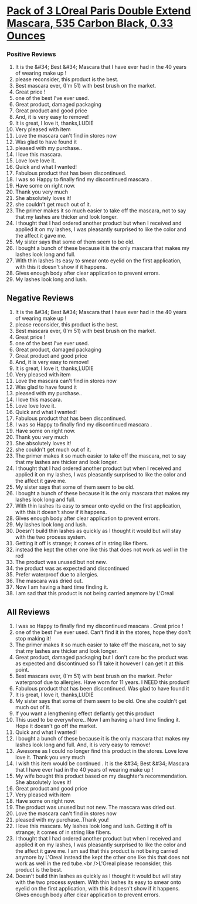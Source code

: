 # [Pack of 3 LOreal Paris Double Extend Mascara, 535 Carbon Black, 0.33 Ounces](https://products.checkmycream.com/products/Pack-of-3-LOreal-Paris-Double-Extend-Mascara-535-Carbon-Black-0.33-Ounces.html)

### Positive Reviews

<ol>
      <li>It is the &amp;#34; Best &amp;#34; Mascara that I have ever had in the 40 years of wearing make up !</li>
      <li>please reconsider, this product is the best.</li>
      <li>Best mascara ever, (I&#x27;m 51) with best brush on the market.  </li>
      <li>Great price !</li>
      <li>one of the best I&#x27;ve ever used.  </li>
      <li>Great product, damaged packaging</li>
      <li>Great product and good price</li>
      <li>And, it is very easy to remove!</li>
      <li>It is great, I love it, thanks,LUDIE</li>
      <li>Very pleased with item</li>
      <li>Love the mascara can&#x27;t find in stores now</li>
      <li>Was glad to have found it</li>
      <li>pleased with my purchase..</li>
      <li>I love this mascara.</li>
      <li>Love love love it.  </li>
      <li>Quick and what I wanted!</li>
      <li>Fabulous product that has been discontinued.</li>
      <li>I was so Happy to finally find my discontinued mascara .</li>
      <li>Have some on right now.</li>
      <li>Thank you very much</li>
      <li>She absolutely loves it!</li>
      <li>she couldn&#x27;t get much out of it.</li>
      <li>The primer makes it so much easier to take off the mascara, not to say that my lashes are thicker and look longer.</li>
      <li>I thought that I had ordered another product but when I received and applied it on my lashes, I was pleasantly surprised to like the color and the affect it gave me.</li>
      <li>My sister says that some of them seem to be old.  </li>
      <li>I bought a bunch of these because it is the only mascara that makes my lashes look long and full.</li>
      <li>With thin lashes its easy to smear onto eyelid on the first application, with this it doesn&#x27;t show if it happens.</li>
      <li>Gives enough body after clear application to prevent errors.</li>
      <li>My lashes look long and lush.</li>
</ol>


<h2>Negative Reviews</h2>
<ol>
<li> It is the &amp;#34; Best &amp;#34; Mascara that I have ever had in the 40 years of wearing make up !</li>
<li> please reconsider, this product is the best.</li>
<li> Best mascara ever, (I&#x27;m 51) with best brush on the market.  </li>
<li> Great price !</li>
<li> one of the best I&#x27;ve ever used.  </li>
<li> Great product, damaged packaging</li>
<li> Great product and good price</li>
<li> And, it is very easy to remove!</li>
<li> It is great, I love it, thanks,LUDIE</li>
<li> Very pleased with item</li>
<li> Love the mascara can&#x27;t find in stores now</li>
<li> Was glad to have found it</li>
<li> pleased with my purchase..</li>
<li> I love this mascara.</li>
<li> Love love love it.  </li>
<li> Quick and what I wanted!</li>
<li> Fabulous product that has been discontinued.</li>
<li> I was so Happy to finally find my discontinued mascara .</li>
<li> Have some on right now.</li>
<li> Thank you very much</li>
<li> She absolutely loves it!</li>
<li> she couldn&#x27;t get much out of it.</li>
<li> The primer makes it so much easier to take off the mascara, not to say that my lashes are thicker and look longer.</li>
<li> I thought that I had ordered another product but when I received and applied it on my lashes, I was pleasantly surprised to like the color and the affect it gave me.</li>
<li> My sister says that some of them seem to be old.  </li>
<li> I bought a bunch of these because it is the only mascara that makes my lashes look long and full.</li>
<li> With thin lashes its easy to smear onto eyelid on the first application, with this it doesn&#x27;t show if it happens.</li>
<li> Gives enough body after clear application to prevent errors.</li>
<li> My lashes look long and lush.</li>
<li> Doesn&#x27;t build thin lashes as quickly as I thought it would but will stay with the two process system.</li>
<li> Getting it off is strange; it comes of in string like fibers.</li>
<li> instead the kept the other one like this that does not work as well in the red</li>
<li> The product was unused but not new.  </li>
<li> the product was as expected and discontinued</li>
<li> Prefer waterproof due to allergies.</li>
<li> The mascara was dried out.</li>
<li> Now I am having a hard time finding it.  </li>
<li> I am sad that this product is not being carried anymore by L&#x27;Oreal</li>
</ol>

<h2>All Reviews</h2>

<ol>
    <li> I was so Happy to finally find my discontinued mascara . Great price !</li>
    <li> one of the best I&#x27;ve ever used.  Can&#x27;t find it in the stores, hope they don&#x27;t stop making it!</li>
    <li> The primer makes it so much easier to take off the mascara, not to say that my lashes are thicker and look longer.</li>
    <li> Great product, damaged packaging but I don&#x27;t care bc the product was as expected and discontinued so I&#x27;ll take it however I can get it at this point.</li>
    <li> Best mascara ever, (I&#x27;m 51) with best brush on the market.  Prefer waterproof due to allergies. Have worn for 11 years. I NEED this product!</li>
    <li> Fabulous product that has been discontinued. Was glad to have found it</li>
    <li> It is great, I love it, thanks,LUDIE</li>
    <li> My sister says that some of them seem to be old.  One she couldn&#x27;t get much out of it.</li>
    <li> If you want a lengthening effect defiantly get this product</li>
    <li> This used to be everywhere..  Now I am having a hard time finding it.  Hope it doesn&#x27;t go off the market.</li>
    <li> Quick and what I wanted!</li>
    <li> I bought a bunch of these because it is the only mascara that makes my lashes look long and full. And, it is very easy to remove!</li>
    <li> .Awesome as I could no longer find this product in the stores.  Love love love it.  Thank you very much</li>
    <li> I wish this item would be continued . It is the &amp;#34; Best &amp;#34; Mascara that I have ever had in the 40 years of wearing make up !</li>
    <li> My wife bought this product based on my daughter&#x27;s recommendation. She absolutely loves it!</li>
    <li> Great product and good price</li>
    <li> Very pleased with item</li>
    <li> Have some on right now.</li>
    <li> The product was unused but not new.  The mascara was dried out.</li>
    <li> Love the mascara can&#x27;t find in stores now</li>
    <li> pleased with my purchase..Thank  you!</li>
    <li> I love this mascara. My lashes look long and lush. Getting it off is strange; it comes of in string like fibers.</li>
    <li> I thought that I had ordered another product but when I received and applied it on my lashes, I was pleasantly surprised to like the color and the affect it gave me. I am sad that this product is not being carried anymore by L&#x27;Oreal instead the kept the other one like this that does not work as well in the red tube.&lt;br /&gt;L&#x27;Oreal please reconsider, this product is the best.</li>
    <li> Doesn&#x27;t build thin lashes as quickly as I thought it would but will stay with the two process system. With thin lashes its easy to smear onto eyelid on the first application, with this it doesn&#x27;t show if it happens. Gives enough body after clear application to prevent errors.</li>
</ol>




